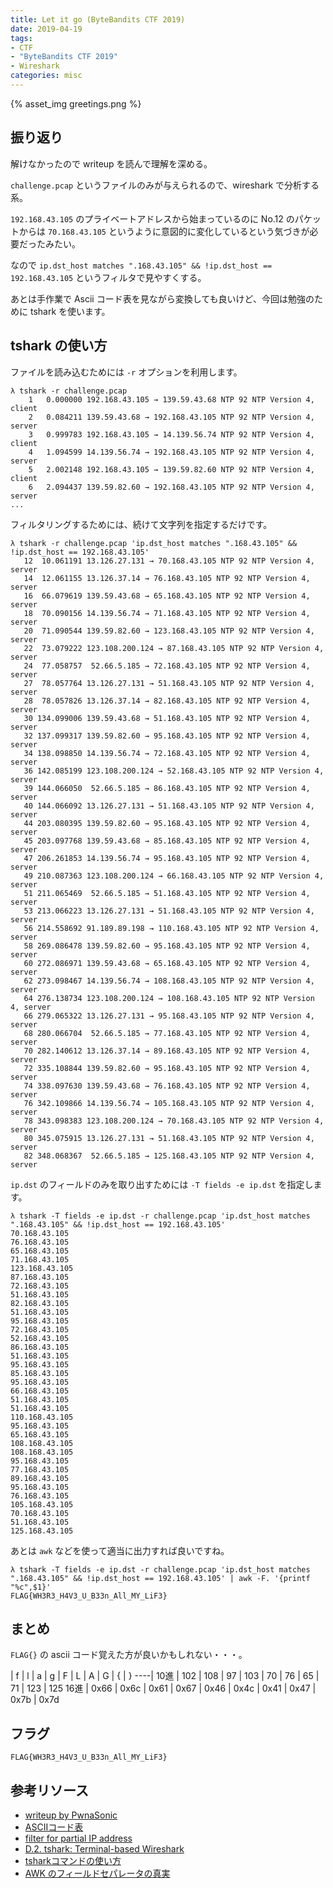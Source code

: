 ```yaml
---
title: Let it go (ByteBandits CTF 2019)
date: 2019-04-19
tags:
- CTF
- "ByteBandits CTF 2019"
- Wireshark
categories: misc
---
```


{% asset_img greetings.png %}

## 振り返り

解けなかったので writeup を読んで理解を深める。

`challenge.pcap` というファイルのみが与えられるので、wireshark で分析する系。

`192.168.43.105` のプライベートアドレスから始まっているのに No.12 のパケットからは `70.168.43.105` というように意図的に変化しているという気づきが必要だったみたい。

なので `ip.dst_host matches ".168.43.105" && !ip.dst_host == 192.168.43.105` というフィルタで見やすくする。

あとは手作業で Ascii コード表を見ながら変換しても良いけど、今回は勉強のために tshark を使います。

## tshark の使い方

ファイルを読み込むためには `-r` オプションを利用します。

```shell
λ tshark -r challenge.pcap
    1   0.000000 192.168.43.105 → 139.59.43.68 NTP 92 NTP Version 4, client
    2   0.084211 139.59.43.68 → 192.168.43.105 NTP 92 NTP Version 4, server
    3   0.999783 192.168.43.105 → 14.139.56.74 NTP 92 NTP Version 4, client
    4   1.094599 14.139.56.74 → 192.168.43.105 NTP 92 NTP Version 4, server
    5   2.002148 192.168.43.105 → 139.59.82.60 NTP 92 NTP Version 4, client
    6   2.094437 139.59.82.60 → 192.168.43.105 NTP 92 NTP Version 4, server
...
```

フィルタリングするためには、続けて文字列を指定するだけです。

```shell
λ tshark -r challenge.pcap 'ip.dst_host matches ".168.43.105" && !ip.dst_host == 192.168.43.105'
   12  10.061191 13.126.27.131 → 70.168.43.105 NTP 92 NTP Version 4, server
   14  12.061155 13.126.37.14 → 76.168.43.105 NTP 92 NTP Version 4, server
   16  66.079619 139.59.43.68 → 65.168.43.105 NTP 92 NTP Version 4, server
   18  70.090156 14.139.56.74 → 71.168.43.105 NTP 92 NTP Version 4, server
   20  71.090544 139.59.82.60 → 123.168.43.105 NTP 92 NTP Version 4, server
   22  73.079222 123.108.200.124 → 87.168.43.105 NTP 92 NTP Version 4, server
   24  77.058757  52.66.5.185 → 72.168.43.105 NTP 92 NTP Version 4, server
   27  78.057764 13.126.27.131 → 51.168.43.105 NTP 92 NTP Version 4, server
   28  78.057826 13.126.37.14 → 82.168.43.105 NTP 92 NTP Version 4, server
   30 134.099006 139.59.43.68 → 51.168.43.105 NTP 92 NTP Version 4, server
   32 137.099317 139.59.82.60 → 95.168.43.105 NTP 92 NTP Version 4, server
   34 138.098850 14.139.56.74 → 72.168.43.105 NTP 92 NTP Version 4, server
   36 142.085199 123.108.200.124 → 52.168.43.105 NTP 92 NTP Version 4, server
   39 144.066050  52.66.5.185 → 86.168.43.105 NTP 92 NTP Version 4, server
   40 144.066092 13.126.27.131 → 51.168.43.105 NTP 92 NTP Version 4, server
   44 203.080395 139.59.82.60 → 95.168.43.105 NTP 92 NTP Version 4, server
   45 203.097768 139.59.43.68 → 85.168.43.105 NTP 92 NTP Version 4, server
   47 206.261853 14.139.56.74 → 95.168.43.105 NTP 92 NTP Version 4, server
   49 210.087363 123.108.200.124 → 66.168.43.105 NTP 92 NTP Version 4, server
   51 211.065469  52.66.5.185 → 51.168.43.105 NTP 92 NTP Version 4, server
   53 213.066223 13.126.27.131 → 51.168.43.105 NTP 92 NTP Version 4, server
   56 214.558692 91.189.89.198 → 110.168.43.105 NTP 92 NTP Version 4, server
   58 269.086478 139.59.82.60 → 95.168.43.105 NTP 92 NTP Version 4, server
   60 272.086971 139.59.43.68 → 65.168.43.105 NTP 92 NTP Version 4, server
   62 273.098467 14.139.56.74 → 108.168.43.105 NTP 92 NTP Version 4, server
   64 276.138734 123.108.200.124 → 108.168.43.105 NTP 92 NTP Version 4, server
   66 279.065322 13.126.27.131 → 95.168.43.105 NTP 92 NTP Version 4, server
   68 280.066704  52.66.5.185 → 77.168.43.105 NTP 92 NTP Version 4, server
   70 282.140612 13.126.37.14 → 89.168.43.105 NTP 92 NTP Version 4, server
   72 335.108844 139.59.82.60 → 95.168.43.105 NTP 92 NTP Version 4, server
   74 338.097630 139.59.43.68 → 76.168.43.105 NTP 92 NTP Version 4, server
   76 342.109866 14.139.56.74 → 105.168.43.105 NTP 92 NTP Version 4, server
   78 343.098383 123.108.200.124 → 70.168.43.105 NTP 92 NTP Version 4, server
   80 345.075915 13.126.27.131 → 51.168.43.105 NTP 92 NTP Version 4, server
   82 348.068367  52.66.5.185 → 125.168.43.105 NTP 92 NTP Version 4, server
```

`ip.dst` のフィールドのみを取り出すためには `-T fields -e ip.dst` を指定します。

```shell
λ tshark -T fields -e ip.dst -r challenge.pcap 'ip.dst_host matches ".168.43.105" && !ip.dst_host == 192.168.43.105'
70.168.43.105
76.168.43.105
65.168.43.105
71.168.43.105
123.168.43.105
87.168.43.105
72.168.43.105
51.168.43.105
82.168.43.105
51.168.43.105
95.168.43.105
72.168.43.105
52.168.43.105
86.168.43.105
51.168.43.105
95.168.43.105
85.168.43.105
95.168.43.105
66.168.43.105
51.168.43.105
51.168.43.105
110.168.43.105
95.168.43.105
65.168.43.105
108.168.43.105
108.168.43.105
95.168.43.105
77.168.43.105
89.168.43.105
95.168.43.105
76.168.43.105
105.168.43.105
70.168.43.105
51.168.43.105
125.168.43.105
```

あとは `awk` などを使って適当に出力すれば良いですね。

```shell
λ tshark -T fields -e ip.dst -r challenge.pcap 'ip.dst_host matches ".168.43.105" && !ip.dst_host == 192.168.43.105' | awk -F. '{printf "%c",$1}'
FLAG{WH3R3_H4V3_U_B33n_All_MY_LiF3}
```

## まとめ

`FLAG{}` の ascii コード覚えた方が良いかもしれない・・・。

 | f | l | a | g | F | L | A | G | { | }
----|
10進 | 102 | 108 | 97 | 103 | 70 | 76 | 65 | 71 | 123 | 125
16進 | 0x66 | 0x6c | 0x61 | 0x67 | 0x46 | 0x4c | 0x41 | 0x47 | 0x7b | 0x7d

## フラグ

`FLAG{WH3R3_H4V3_U_B33n_All_MY_LiF3}`

## 参考リソース

- [writeup by PwnaSonic](https://ctftime.org/writeup/14700)
- [ASCIIコード表](http://www9.plala.or.jp/sgwr-t/c_sub/ascii.html)
- [filter for partial IP address](https://osqa-ask.wireshark.org/questions/22230/filter-for-partial-ip-address)
- [D.2. tshark: Terminal-based Wireshark](https://www.wireshark.org/docs/wsug_html_chunked/AppToolstshark.html)
- [tsharkコマンドの使い方](https://qiita.com/hana_shin/items/0d997d9d9dd435727edf)
- [AWK のフィールドセパレータの真実](https://qiita.com/ngyuki/items/c9917a9392f834ea7163)